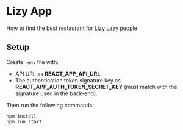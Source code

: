 # Lizy App

How to find the best restaurant for Lizy Lazy people

## Setup

Create `.env` file with:

- API URL as **REACT_APP_API_URL**
- The authentication token signature key as **REACT_APP_AUTH_TOKEN_SECRET_KEY** (must match with the signature used in the back-end).

Then run the following commands:

```
npm install
npm run start
```
